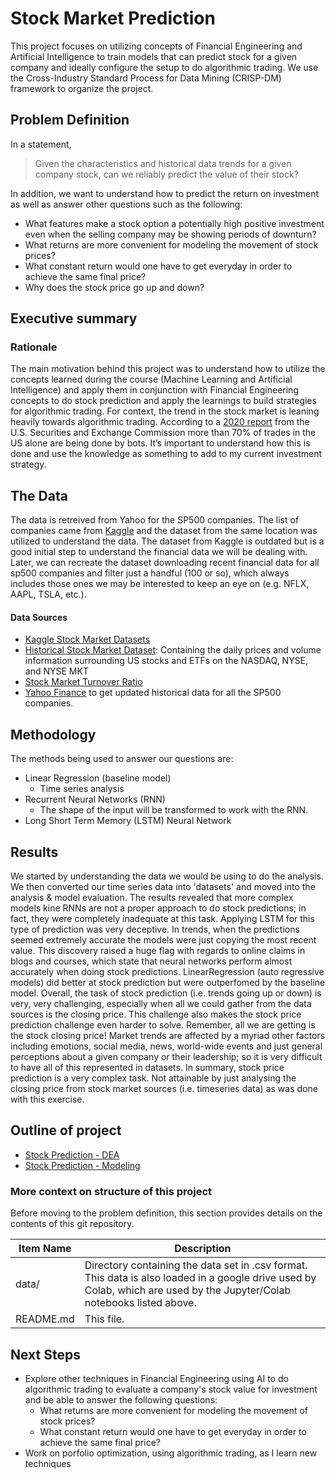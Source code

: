 # Stock Market Prediction 
This project focuses on utilizing concepts of Financial Engineering and Artificial Intelligence to train models that can predict stock for a given company and ideally configure the setup to do algorithmic trading. We use the Cross-Industry Standard Process for Data Mining (CRISP-DM) framework to organize the project.


## Problem Definition
In a statement,

> Given the characteristics and historical data trends for a given company stock, can we reliably predict the value of their stock?

In addition, we want to understand how to predict the return on investment as well as answer other questions such as the following:

* What features make a stock option a potentially high positive investment even when the selling company may be showing periods of downturn?
* What returns are more convenient for modeling the movement of stock prices?
* What constant return would one have to get everyday in order to achieve the same final price?
* Why does the stock price go up and down?

## Executive summary

### Rationale
The main motivation behind this project was to understand how to utilize the concepts learned during the course (Machine Learning and Artificial Intelligence) and apply them in conjunction with Financial Engineering concepts to do stock prediction and apply the learnings to build strategies for algorithmic trading. For context, the trend in the stock market is leaning heavily towards algorithmic trading. According to a [2020 report](https://www.sec.gov/files/Algo_Trading_Report_2020.pdf) from the U.S. Securities and Exchange Commission more than 70% of trades in the US alone are being done by bots. It’s important to understand how this is done and use the knowledge as something to add to my current investment strategy.

## The Data
The data is retreived from Yahoo for the SP500 companies. The  list of companies came from [Kaggle](https://www.kaggle.com/camnugent/sandp500) and the dataset from the same location was utilized to understand the data. The dataset from Kaggle is outdated but is a good initial step to understand the financial data we will be dealing with. Later, we can recreate the dataset downloading recent financial data for all sp500 companies and filter just a handful (100 or so), which always includes those ones we may be interested to keep an eye on (e.g. NFLX, AAPL, TSLA, etc.).

#### Data Sources
* [Kaggle Stock Market Datasets](https://www.kaggle.com/datasets/aaron7sun/stocknews)
* [Historical Stock Market Dataset](https://www.kaggle.com/borismarjanovic/price-volume-data-for-all-us-stocks-etfs): Containing the daily prices and volume information surrounding US stocks and ETFs on the NASDAQ, NYSE, and NYSE MKT 
* [Stock Market Turnover Ratio](https://fred.stlouisfed.org/series/DDEM01USA156NWDB)
* [Yahoo Finance](finance.yahoo.com) to get updated historical data for all the SP500 companies.

## Methodology
The methods being used to answer our questions are:
* Linear Regression (baseline model)
    * Time series analysis
* Recurrent Neural Networks (RNN)
    * The shape of the input will be transformed to work with the RNN.
* Long Short Term Memory (LSTM) Neural Network 

## Results
We started by understanding the data we would be using to do the analysis. We then converted our time series data into 'datasets' and moved into the analysis & model evaluation. The results revealed that more complex models kine RNNs are not a proper approach to do stock predictions; in fact, they were completely inadequate at this task. Applying LSTM for this type of prediction was very deceptive. In trends, when the predictions seemed extremely accurate the models were just copying the most recent value. This discovery raised a huge flag with regards to online claims in blogs and courses, which state that neural networks perform almost accurately when doing stock predictions. LinearRegression (auto regressive models) did better at stock prediction but were outperfomed by the baseline model. Overall, the task of stock prediction (i.e. trends going up or down) is very, very challenging, especially when all we could gather from the data sources is the closing price. This challenge also makes the stock price prediction challenge even harder to solve. Remember, all we are getting is the stock closing price! Market trends are affected by a myriad other factors including emotions, social media, news, world-wide events and just general perceptions about a given company or their leadership; so it is very difficult to have all of this represented in datasets. In summary, stock price prediction is a very complex task.  Not attainable by just analysing the closing price from stock market sources (i.e. timeseries data) as was done with this exercise.

## Outline of project

- [Stock Prediction - DEA](https://github.com/leonyi/zero-to-mlai-mastery/blob/main/capstone-stock-market-prediction/stock_prediction_EDA.ipynb)
- [Stock Prediction - Modeling ](https://github.com/leonyi/zero-to-mlai-mastery/blob/main/capstone-stock-market-prediction/stock_prediction_modeling.ipynb)

### More context on structure of this project
Before moving to the problem definition, this section provides details on the contents of this git repository.

| Item Name     | Description   |
| ------------- | ------------- |
| data/         | Directory containing the data set in .csv format. This data is also loaded in a google drive used by Colab, which are used by the Jupyter/Colab notebooks listed above.|
| README.md     | This file. |


## Next Steps
- Explore other techniques in Financial Engineering using AI to do algorithmic trading to evaluate a company's stock value for investment and be able to answer the following questions:
    * What returns are more convenient for modeling the movement of stock prices?
    * What constant return would one have to get everyday in order to achieve the same final price?
- Work on porfolio optimization, using algorithmic trading, as I learn new techniques
